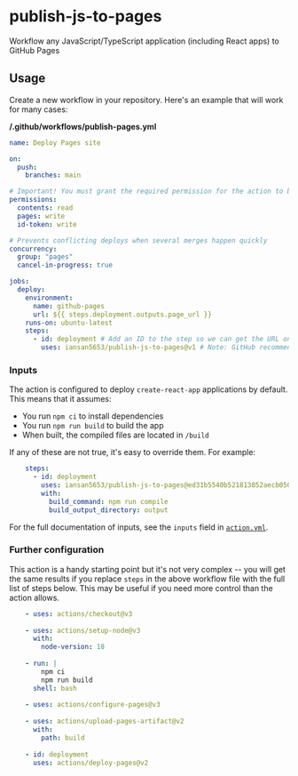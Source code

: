 # publish-js-to-pages

Workflow any JavaScript/TypeScript application (including React apps) to GitHub Pages

## Usage

Create a new workflow in your repository. Here's an example that will work for many cases:

**/.github/workflows/publish-pages.yml**
```yml
name: Deploy Pages site

on:
  push:
    branches: main

# Important! You must grant the required permission for the action to be able to deploy
permissions:
  contents: read
  pages: write
  id-token: write

# Prevents conflicting deploys when several merges happen quickly
concurrency:
  group: "pages"
  cancel-in-progress: true

jobs:
  deploy:
    environment:
      name: github-pages
      url: ${{ steps.deployment.outputs.page_url }}
    runs-on: ubuntu-latest
    steps:
      - id: deployment # Add an ID to the step so we can get the URL on completion
        uses: iansan5653/publish-js-to-pages@v1 # Note: GitHub recommends replacing `v1` here with a full commmit hash
```

### Inputs

The action is configured to deploy `create-react-app` applications by default. This means that it assumes:

- You run `npm ci` to install dependencies
- You run `npm run build` to build the app
- When built, the compiled files are located in `/build`

If any of these are not true, it's easy to override them. For example:

```yml
    steps:
      - id: deployment
        uses: iansan5653/publish-js-to-pages@ed31b5540b521813852aecb05075efbd38aa8d9c
        with:
          build_command: npm run compile
          build_output_directory: output
```

For the full documentation of inputs, see the `inputs` field in [`action.yml`](https://github.com/iansan5653/publish-js-to-pages/blob/main/action.yml).

### Further configuration

This action is a handy starting point but it's not very complex -- you will get the same results if you replace `steps` in the above workflow file with the full list of steps below. This may be useful if you need more control than the action allows.

```yml
    - uses: actions/checkout@v3
    
    - uses: actions/setup-node@v3
      with:
        node-version: 18
    
    - run: |
        npm ci
        npm run build
      shell: bash
    
    - uses: actions/configure-pages@v3
    
    - uses: actions/upload-pages-artifact@v2
      with:
        path: build
    
    - id: deployment
      uses: actions/deploy-pages@v2
```
